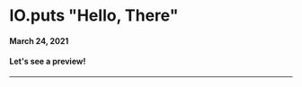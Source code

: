 <h1 style="text-align: left"> 
    IO.puts "Hello, There" 
</h1>

#### March 24, 2021
#### Let's see a preview!

---
